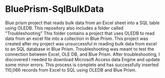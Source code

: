 # BluePrism-SqlBulkData
Blue prism project that reads bulk data from an Excel sheet into a SQL table using OLEDB.
This repository also includes a folder called "Troubleshooting" This folder contains a project that uses OLEDB to read data from an excel file into a collection in Blue Prism. This project was created after my project was unsuccessful in reading bulk data from excel to an SQL database in Blue Prism. Troubleshooting was meant to test the connection between Excel, OLE DB, and Blue Prism. After troubleshooting, I discovered I needed to download Microsoft Access data Engine and update some minor errors. This process is complete and has successfully inserted 110,066 records from Excel to SQL using OLEDB and Blue Prism. 
